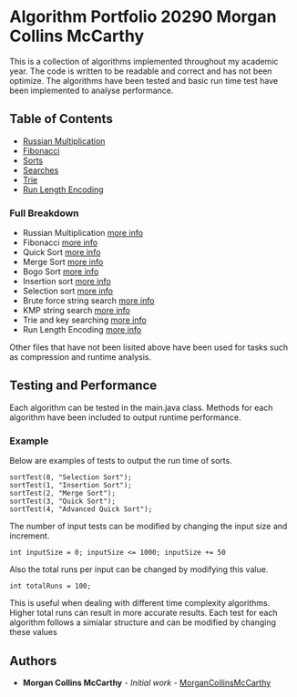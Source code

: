 # Algorithm Portfolio 20290 Morgan Collins McCarthy

This is a collection of algorithms implemented throughout my academic year. The code is written to be readable and correct and has not been optimize. The algorithms have been tested and basic run time test have been implemented to analyse performance.

## Table of Contents
- [Russian Multiplication](src/algorithmPortfolio20290MorganCollinsMcCarthy/Lab1/RussianMultiplication.java)
- [Fibonacci](src/algorithmPortfolio20290MorganCollinsMcCarthy/Lab3/fibonacci.java)
- [Sorts](src/algorithmPortfolio20290MorganCollinsMcCarthy/Lab4and5and6/Sorts.java)
- [Searches](src/algorithmPortfolio20290MorganCollinsMcCarthy/lab7/search.java)
- [Trie](src/algorithmPortfolio20290MorganCollinsMcCarthy/Lab8/Trie.java)
- [Run Length Encoding](src/algorithmPortfolio20290MorganCollinsMcCarthy/Lab9/RunLengthEncoding.java)

### Full Breakdown
- Russian Multiplication [more info](https://en.wikipedia.org/wiki/Ancient_Egyptian_multiplication#Peasant_multiplication)
- Fibonacci [more info](https://en.wikipedia.org/wiki/Fibonacci_number)
- Quick Sort [more info](https://en.wikipedia.org/wiki/Quicksort)
- Merge Sort [more info](https://en.wikipedia.org/wiki/Merge_sort)
- Bogo Sort [more info](https://en.wikipedia.org/wiki/Bogosort)
- Insertion sort [more info](https://en.wikipedia.org/wiki/Insertion_sort)
- Selection sort [more info](https://en.wikipedia.org/wiki/Quicksort)
- Brute force string search [more info](http://www-inst.eecs.berkeley.edu/~cs61b/su06/lecnotes/lec28.pdf)
- KMP string search [more info](https://en.wikipedia.org/wiki/Knuth%E2%80%93Morris%E2%80%93Pratt_algorithm)
- Trie and key searching [more info](https://en.wikipedia.org/wiki/Trie)
- Run Length Encoding [more info](https://en.wikipedia.org/wiki/Run-length_encoding)


Other files that have not been lisited above have been used for tasks such as compression and runtime analysis.

## Testing and Performance

Each algorithm can be tested in the main.java class. Methods for each algorithm have been included to output runtime performance.

### Example

Below are examples of tests to output the run time of sorts.

```
sortTest(0, "Selection Sort");
sortTest(1, "Insertion Sort");
sortTest(2, "Merge Sort");
sortTest(3, "Quick Sort");
sortTest(4, "Advanced Quick Sort");
```

The number of input tests can be modified by changing the input size and increment.
```
int inputSize = 0; inputSize <= 1000; inputSize += 50
```

Also the total runs per input can be changed by modifying this value.
```
int totalRuns = 100;
```
This is useful when dealing with different time complexity algorithms. Higher total runs can result in more accurate results.
Each test for each algorithm follows a simialar structure and can be modified by changing these values

## Authors

* **Morgan Collins McCarthy** - *Initial work* - [MorganCollinsMcCarthy](https://github.com/MorganCollinsMcCarthy)
